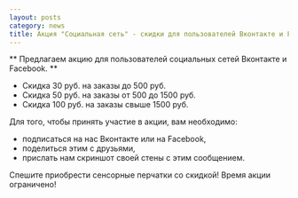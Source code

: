 ```yaml
---
layout: posts
category: news
title: Акция "Социальная сеть" - скидки для пользователей Вконтакте и Facebook
---
```


** Предлагаем акцию для пользователей социальных сетей Вконтакте и Facebook. **

* Скидка 30 руб. на заказы до 500 руб.
* Скидка 50 руб. на заказы от 500 до 1500 руб.
* Скидка 100 руб. на заказы свыше 1500 руб.

Для того, чтобы принять участие в акции, вам необходимо:

* подписаться на нас Вконтакте или на Facebook,
* поделиться этим с друзьями,
* прислать нам скриншот своей стены с этим сообщением.

Спешите приобрести сенсорные перчатки со скидкой!
Время акции ограничено!
